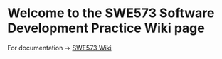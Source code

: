 # Welcome to the SWE573 Software Development Practice Wiki page
For documentation -> [SWE573 Wiki](https://github.com/yusufbayam/SWE573/wiki)

